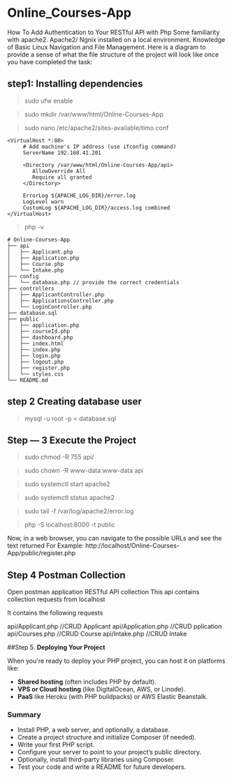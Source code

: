 # Online_Courses-App
How To Add Authentication to Your RESTful API with Php
Some familiarity with apache2. Apache2/ Ngnix installed on a local environment. Knowledge of Basic Linux Navigation and File Management. Here is a diagram to provide a sense of what the file structure of the project will look like once you have completed the task:
## step1: Installing dependencies

 > sudo ufw enable

 > sudo mkdir /var/www/html/Online-Courses-App

 > sudo nano /etc/apache2/sites-available/timo.conf

    <VirtualHost *:80>
         # Add machine's IP address (use ifconfig command)
         ServerName 192.168.41.201
    
         <Directory /var/www/html/Online-Courses-App/api>
            AllowOverride All
            Require all granted
         </Directory>
    
         ErrorLog ${APACHE_LOG_DIR}/error.log
         LogLevel warn
         CustomLog ${APACHE_LOG_DIR}/access.log combined
    </VirtualHost>

 > php -v

    # Online-Courses-App
    ├── api
    │   ├── Applicant.php
    │   ├── Application.php
    │   ├── Course.php
    │   └── Intake.php
    ├── config
    │   └── database.php // provide the correct credentials
    ├── controllers
    │   ├── ApplicantController.php
    │   ├── ApplicationsController.php
    │   └── LoginController.php
    ├── database.sql
    ├── public
    │   ├── application.php
    │   ├── courseId.php
    │   ├── dashboard.php
    │   ├── index.html
    │   ├── index.php
    │   ├── login.php
    │   ├── logout.php
    │   ├── register.php
    │   └── styles.css
    └── README.md


## step 2 Creating database user

 > mysql -u root -p < database.sql

## Step — 3 Execute the Project

> sudo chmod -R 755 api/

> sudo chown -R www-data:www-data api

> sudo systemctl start apache2

> sudo systemctl status apache2

> sudo tail -f /var/log/apache2/error.log

> php -S localhost:8000 -t public

Now, in a web browser, you can navigate to the possible URLs and see the text returned 
For Example: http://localhost/Online-Courses-App/public/register.php

## Step 4 Postman Collection
Open postman application
RESTful API collection
This api contains collection requests from localhost

It contains the following requests

  api/Applicant.php //CRUD Applicant
  api/Application.php //CRUD pplication
  api/Courses.php //CRUD Course
  api/Intake.php //CRUD Intake


##Step 5. **Deploying Your Project**

When you're ready to deploy your PHP project, you can host it on platforms like:

- **Shared hosting** (often includes PHP by default).
- **VPS or Cloud hosting** (like DigitalOcean, AWS, or Linode).
- **PaaS** like Heroku (with PHP buildpacks) or AWS Elastic Beanstalk.

### Summary

- Install PHP, a web server, and optionally, a database.
- Create a project structure and initialize Composer (if needed).
- Write your first PHP script.
- Configure your server to point to your project’s public directory.
- Optionally, install third-party libraries using Composer.
- Test your code and write a README for future developers.

